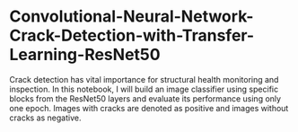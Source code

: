 # Convolutional-Neural-Network-Crack-Detection-with-Transfer-Learning-ResNet50
Crack detection has vital importance for structural health monitoring and inspection. In this notebook, I will build an image classifier using specific blocks from the ResNet50 layers and evaluate its performance using only one epoch. Images with cracks are denoted as positive and images without cracks as negative.
